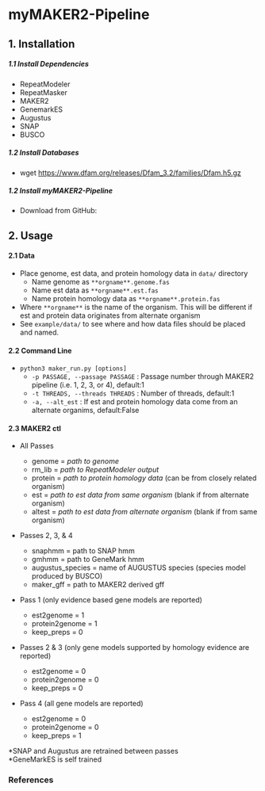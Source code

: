 # myMAKER2-Pipeline

## 1. Installation
##### 1.1 Install Dependencies 
* RepeatModeler
* RepeatMasker
* MAKER2
* GenemarkES
* Augustus
* SNAP
* BUSCO
##### 1.2  Install Databases
* wget https://www.dfam.org/releases/Dfam_3.2/families/Dfam.h5.gz
##### 1.2  Install myMAKER2-Pipeline
* Download from GitHub:


## 2. Usage
#### 2.1 Data
* Place genome, est data, and protein homology data in `data/` directory
    * Name genome as `**orgname**.genome.fas`
    * Name est data as `**orgname**.est.fas`
    * Name protein homology data as `**orgname**.protein.fas`
* Where `**orgname**` is the name of the organism. This will be different if est and protein data originates from alternate organism
* See `example/data/` to see where and how data files should be placed and named.

#### 2.2 Command Line
* `python3 maker_run.py [options]`
    * `-p PASSAGE, --passage PASSAGE` : Passage number through MAKER2 pipeline (i.e. 1, 2, 3, or 4), default:1
    * `-t THREADS, --threads THREADS` : Number of threads, default:1
    * `-a, --alt_est` : If est and protein homology data come from an alternate organims, default:False

#### 2.3 MAKER2 ctl
* All Passes
    * genome = _path to genome_
    * rm_lib = _path to RepeatModeler output_
    * protein = _path to protein homology data_ (can be from closely related organism)
    * est = _path to est data from same organism_ (blank if from alternate organism)
    * altest = _path to est data from alternate organism_ (blank if from same organism)
    
    
* Passes 2, 3, & 4
    * snaphmm = path to SNAP hmm
    * gmhmm = path to GeneMark hmm
    * augustus_species = name of AUGUSTUS species (species model produced by BUSCO)
    * maker_gff = path to MAKER2 derived gff
    
    
* Pass 1 (only evidence based gene models are reported)
    * est2genome = 1
    * protein2genome = 1
    * keep_preps = 0
    
    
* Passes 2 & 3 (only gene models supported by homology evidence are reported)
    * est2genome = 0
    * protein2genome = 0
    * keep_preps = 0
    
    
* Pass 4 (all gene models are reported)
    * est2genome = 0
    * protein2genome = 0
    * keep_preps = 1

*SNAP and Augustus are retrained between passes\
*GeneMarkES is self trained
### References
